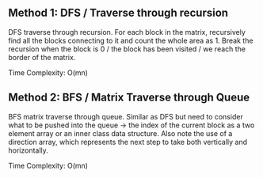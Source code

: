 ## Method 1: DFS / Traverse through recursion

DFS traverse through recursion. For each block in the matrix, recursively find all the blocks connecting to it and count the whole area as 1. Break the recursion when the block is 0 / the block has been visited / we reach the border of the matrix. 

Time Complexity: O(mn) 

## Method 2: BFS / Matrix Traverse through Queue

BFS matrix traverse through queue. Similar as DFS but need to consider what to be pushed into the queue -> the index of the current block as a two element array or an inner class data structure. Also note the use of a direction array, which represents the next step to take both vertically and horizontally.

Time Complexity: O(mn) 
